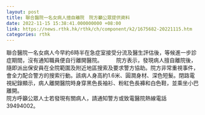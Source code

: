 ```yaml
---
layout: post
title: 聯合醫院一名女病人擅自離院　院方籲公眾提供資料
date: 2022-11-15 15:38:41.000000000 +08:00
link: https://news.rthk.hk/rthk/ch/component/k2/1675682-20221115.htm
categories: rthk
---
```


聯合醫院一名女病人今早約6時半在急症室接受分流及醫生評估後，等候進一步診症期間，沒有通知職員便自行離開醫院。
　　 
院方表示，發現病人擅自離院後，隨即派出保安員在全院範圍及附近地區搜索及要求警方協助。院方非常重視事件，會全力配合警方的搜索行動。該病人身高約1.6米、圓潤身材、深色短髮。閉路電視紀錄顯示，病人離開醫院時身穿黑色長袖衫、粉紅色長褲和白色鞋，並乘坐小巴離開。
　　        
院方呼籲公眾人士若發現有關病人，請通知警方或致電醫院熱線電話39494002。
